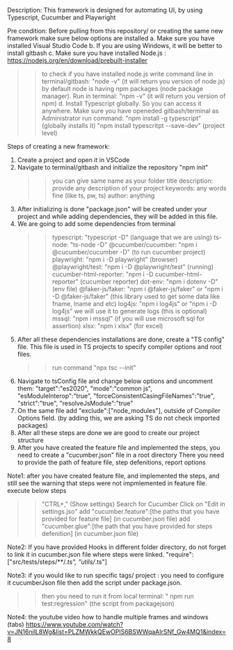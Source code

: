 Description: This framework is designed for automating UI, by using Typescript, Cucumber and Playwright

Pre condition: 
Before pulling from this repository/ or creating the same new framework make sure below options are installed
a. Make sure you have installed Visual Studio Code
b. If you are using Windows, it will be better to install gitbash 
c. Make sure you have installed Node.js : https://nodejs.org/en/download/prebuilt-installer
>> to check if you have installed node.js write command line in terminal/gitbash: "node -v" (it will return you version of node.js)
>> by default node is having npm packages (node package manager). Run in terminal: "npm -v" (it will return you version of npm)
d. Install Typescript globally. So you can access it anywhere. Make sure you have openeded gitbash/terminal as Administrator 
>> run command: "npm install -g typescript" (globally installs it)
                "npm install typescritpt --save-dev" (project level)



Steps of creating a new framework:
1. Create a project and open it in VSCode
2. Navigate to terminal/gitbash and initialize the repository "npm init"
   >> you can give same name as your folder title
   >> description: provide any description of your project
   >> keywords: any words fine (like ts, pw, ts)
   >> author: anything
3. After initializing is done "package.json" will be created under your project and while adding dependencies, they will be added in this file.
4. We are going to add some dependencies from terminal
   >>  typescript: "typescript -D" (language that we are using)
   >> ts-node: "ts-node -D"
   >> @cucumber/cucumber: "npm i @cucumber/cucumber -D" (to run cucumber project)
   >> playwright: "npm i -D playwright" (browser)
   >> @playwright/test: "npm i -D @playwright/test" (running)
   >> cucumber-html-reporter: "npm i -D cucumber-html-reporter" (cucumber reporter)
   >> dot-env:  "npm i dotenv -D" (env file)
   >> @faker-js/faker: "npm i @faker-js/faker" or "npm i -D @faker-js/faker" (this library used to get some data like fname, lname and etc)
   >> log4js: "npm i log4js" or "npm i -D log4js" we will use it to generate logs (this is optional)
   >> mssql: "npm i mssql" (if you will use microsoft sql for assertion)
   >> xlsx: "npm i xlsx" (for excel)
5. After all these dependencies installations are done, create a "TS config" file. This file is used in TS projects to specify compiler options and root files.
   >> run command "npx tsc --init"
6. Navigate to tsConfig file and change below options and uncomment them:
   "target":"es2020", "mode":"common js", "esModuleInterop":"true", "forceConsistentCasingFileNames":"true", "strict":"true", "resolveJsModule":"true"
7. On the same file add "exclude":["node_modules"], outside of Compiler Options field. (by adding this, we are asking TS do not check imported packages)
8. After all these steps are done we are good to create our project structure
9. After you have created the feature file and implemented the steps, you need to create a "cucumber.json" file in a root directory
   There you need to provide the path of feature file, step defenitions, report options

Note1: after you have created feature file, and implemented the steps, and still see the warning that steps were not impmlemented in feature file. execute below steps
  >> "CTRL+," (Show settings)
  >> Search for Cucumber
  >> Click on "Edit in settings.jso"
  >> add "cucumber.feature":[the paths that you have provided for feature file] (in cucumber.json file)
  >> add "cucumber.glue":[the path that you have provided for steps defenition] (in cucumber.json file)

Note2: If you have provided Hooks in different folder directory, do not forget to link it in cucumber.json file where steps were linked. "require":["src/tests/steps/**/*.ts", "utils/*.ts"]

Note3: if you would like to run specific tags/ project : you need to configure it cucumberJson file then add the script under package.json.
>> then you need to run it from local terminal: " npm run test:regression" (the script from packagejson)


Note4: the youtube video how to handle multiple frames and windows (tabs)
   https://www.youtube.com/watch?v=JN16nilL8Wg&list=PLZMWkkQEwOPlS6BSWWqaAIrSNf_Gw4MQ1&index=8
